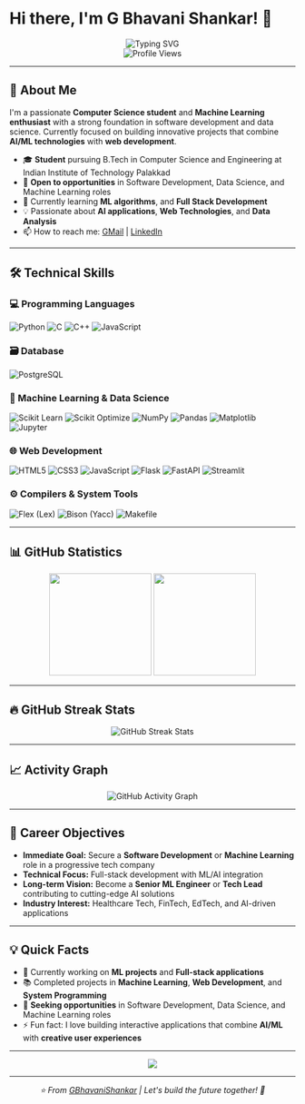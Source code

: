 # Hi there, I'm G Bhavani Shankar! 👋

<div align="center">
  <img src="https://readme-typing-svg.herokuapp.com?font=Fira+Code&weight=500&size=25&pause=500&color=36BCF7&center=true&vCenter=true&width=600&lines=Computer+Science+Student;Machine+Learning+Enthusiast;Full+Stack+Developer;Problem+Solver;Always+Learning+New+Things!" alt="Typing SVG" />
</div>

<div align="center">
  <img src="https://komarev.com/ghpvc/?username=GBhavaniShankar&color=blue&style=flat-square&label=Profile+Views" alt="Profile Views" />
</div>

---

## 🚀 About Me

I'm a passionate **Computer Science student** and **Machine Learning enthusiast** with a strong foundation in software development and data science. Currently focused on building innovative projects that combine **AI/ML technologies** with **web development**.

- 🎓 **Student** pursuing B.Tech in Computer Science and Engineering at Indian Institute of Technology Palakkad
- 💼 **Open to opportunities** in Software Development, Data Science, and Machine Learning roles
- 🌱 Currently learning **ML algorithms**, and **Full Stack Development**
- 💡 Passionate about **AI applications**, **Web Technologies**, and **Data Analysis**
- 📫 How to reach me: [GMail](mailto:gajjalabhavanishankar@gmail.com) | [LinkedIn](https://www.linkedin.com/in/gajjala-bhavani-shankar)

---

## 🛠️ Technical Skills

### 💻 Programming Languages

![Python](https://img.shields.io/badge/Python-3776AB?style=for-the-badge\&logo=python\&logoColor=white)
![C](https://img.shields.io/badge/C-00599C?style=for-the-badge\&logo=c\&logoColor=white)
![C++](https://img.shields.io/badge/C%2B%2B-00599C?style=for-the-badge\&logo=c%2B%2B\&logoColor=white)
![JavaScript](https://img.shields.io/badge/JavaScript-F7DF1E?style=for-the-badge\&logo=javascript\&logoColor=black)

### 🗃️ Database

![PostgreSQL](https://img.shields.io/badge/PostgreSQL-336791?style=for-the-badge\&logo=postgresql\&logoColor=white)

### 🧠 Machine Learning & Data Science

![Scikit Learn](https://img.shields.io/badge/Scikit--Learn-F7931E?style=for-the-badge\&logo=scikit-learn\&logoColor=white)
![Scikit Optimize](https://img.shields.io/badge/Scikit--Optimize-000000?style=for-the-badge\&logo=scikit-optimize\&logoColor=white)
![NumPy](https://img.shields.io/badge/NumPy-013243?style=for-the-badge\&logo=numpy\&logoColor=white)
![Pandas](https://img.shields.io/badge/Pandas-150458?style=for-the-badge\&logo=pandas\&logoColor=white)
![Matplotlib](https://img.shields.io/badge/Matplotlib-11557C?style=for-the-badge\&logo=matplotlib\&logoColor=white)
![Jupyter](https://img.shields.io/badge/Jupyter-F37626?style=for-the-badge\&logo=jupyter\&logoColor=white)

### 🌐 Web Development

![HTML5](https://img.shields.io/badge/HTML5-E34F26?style=for-the-badge\&logo=html5\&logoColor=white)
![CSS3](https://img.shields.io/badge/CSS3-1572B6?style=for-the-badge\&logo=css3\&logoColor=white)
![JavaScript](https://img.shields.io/badge/JavaScript-F0DB4F?style=for-the-badge\&logo=javascript\&logoColor=black)
![Flask](https://img.shields.io/badge/Flask-000000?style=for-the-badge\&logo=flask\&logoColor=white)
![FastAPI](https://img.shields.io/badge/FastAPI-009688?style=for-the-badge\&logo=fastapi\&logoColor=white)
![Streamlit](https://img.shields.io/badge/Streamlit-FF4B4B?style=for-the-badge\&logo=streamlit\&logoColor=white)

### ⚙️ Compilers & System Tools

![Flex (Lex)](https://img.shields.io/badge/Flex-3A5FCD?style=for-the-badge\&logo=gnu\&logoColor=white)
![Bison (Yacc)](https://img.shields.io/badge/Bison-EE0000?style=for-the-badge\&logo=gnu\&logoColor=white)
![Makefile](https://img.shields.io/badge/Makefile-3776AB?style=for-the-badge\&logo=gnu\&logoColor=white)

---

## 📊 GitHub Statistics

<div align="center">
  <img height="180em" src="https://github-readme-stats.vercel.app/api?username=GBhavaniShankar&show_icons=true&theme=tokyonight&include_all_commits=true&count_private=true"/>
  <img height="180em" src="https://github-readme-stats.vercel.app/api/top-langs/?username=GBhavaniShankar&layout=compact&langs_count=8&theme=tokyonight"/>
</div>

---

## 🔥 GitHub Streak Stats

<div align="center">
  <img src="https://streak-stats.demolab.com/?user=GBhavaniShankar&theme=tokyonight&hide_border=false" alt="GitHub Streak Stats" />
</div>

<!-- ---

## 🏆 GitHub Trophies

<div align="center">
  <img src="https://github-profile-trophy.vercel.app/?username=GBhavaniShankar&theme=tokyonight&no-frame=false&no-bg=false&margin-w=4&row=2&column=4" alt="GitHub Trophies" />
</div> -->

---

## 📈 Activity Graph

<div align="center">
  <img src="https://github-readme-activity-graph.vercel.app/graph?username=GBhavaniShankar&theme=tokyo-night&hide_border=true" alt="GitHub Activity Graph" />
</div>

---

## 🎯 Career Objectives

- **Immediate Goal:** Secure a **Software Development** or **Machine Learning** role in a progressive tech company
- **Technical Focus:** Full-stack development with ML/AI integration
- **Long-term Vision:** Become a **Senior ML Engineer** or **Tech Lead** contributing to cutting-edge AI solutions
- **Industry Interest:** Healthcare Tech, FinTech, EdTech, and AI-driven applications

---

## 💡 Quick Facts

- 🔭 Currently working on **ML projects** and **Full-stack applications**
- 📚 Completed projects in **Machine Learning**, **Web Development**, and **System Programming**
- 🎯 **Seeking opportunities** in Software Development, Data Science, and Machine Learning roles
- ⚡ Fun fact: I love building interactive applications that combine **AI/ML** with **creative user experiences**

---

<div align="center">
  <img src="https://capsule-render.vercel.app/api?type=waving&color=gradient&height=100&section=footer" />
</div>

---

<div align="center">
  <i>⭐️ From <a href="https://github.com/GBhavaniShankar">GBhavaniShankar</a> | Let's build the future together! 🚀</i>
</div>
